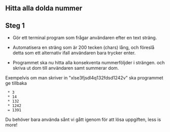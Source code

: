 ## Hitta alla dolda nummer
## Steg 1

 - Gör ett terminal program som frågar användaren efter en text sträng.

 - Automatisera en sträng som är 200 tecken (chars) lång, och föreslå detta som ett alternativ ifall användaren bara trycker enter.

 - Programmet ska nu hitta alla konsekventa nummerföljder i strängen. och skriva ut dom till användaren samt summerar dom.

 Exempelvis om man skriver in "xlse3fjsdl4q132fdsd1242v" ska programmet ge tillbaka
 ```
  * 3
  * 14
  * 132
  * 1242
  = 1391
 ```

 Du behöver bara använda sånt vi gått igenom för att lösa uppgiften, less is more!